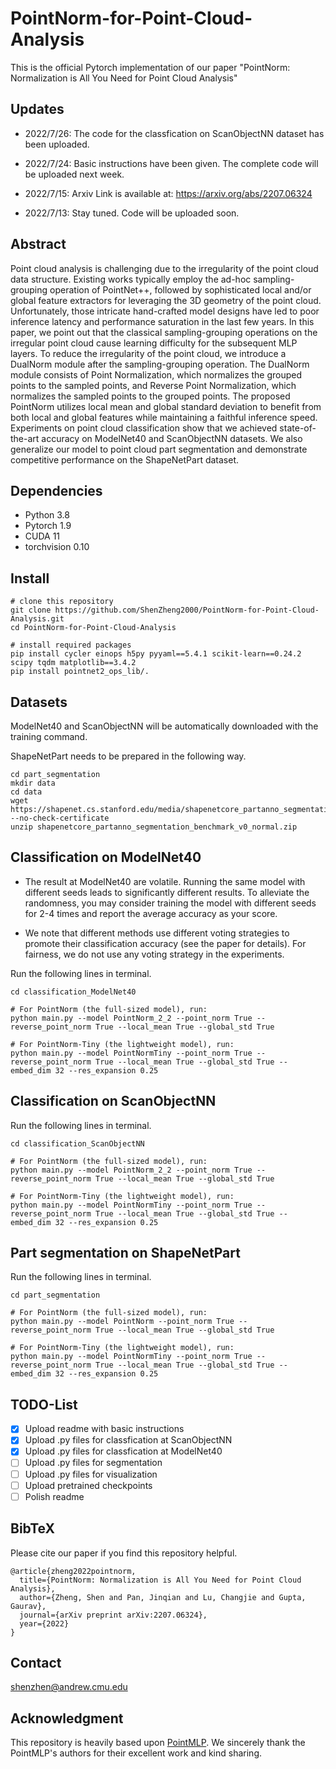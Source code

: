 # PointNorm-for-Point-Cloud-Analysis
This is the official Pytorch implementation of our paper "PointNorm: Normalization is All You Need for Point Cloud Analysis"

## Updates
- 2022/7/26: The code for the classfication on ScanObjectNN dataset has been uploaded. 

- 2022/7/24: Basic instructions have been given. The complete code will be uploaded next week. 

- 2022/7/15: Arxiv Link is available at: https://arxiv.org/abs/2207.06324

- 2022/7/13: Stay tuned. Code will be uploaded soon.

## Abstract
Point cloud analysis is challenging due to the irregularity of the point cloud data structure. Existing works typically employ the ad-hoc sampling-grouping operation of PointNet++, followed by sophisticated local and/or global feature extractors for leveraging the 3D geometry of the point cloud. Unfortunately, those intricate hand-crafted model designs have led to poor inference latency and performance saturation in the last few years. In this paper, we point out that the classical sampling-grouping operations on the irregular point cloud cause learning difficulty for the subsequent MLP layers. To reduce the irregularity of the point cloud, we introduce a DualNorm module after the sampling-grouping operation. The DualNorm module consists of Point Normalization, which normalizes the grouped points to the sampled points, and Reverse Point Normalization, which normalizes the sampled points to the grouped points. The proposed PointNorm utilizes local mean and global standard deviation to benefit from both local and global features while maintaining a faithful inference speed. Experiments on point cloud classification show that we achieved state-of-the-art accuracy on ModelNet40 and ScanObjectNN datasets. We also generalize our model to point cloud part segmentation and demonstrate competitive performance on the ShapeNetPart dataset.

## Dependencies
- Python 3.8
- Pytorch 1.9
- CUDA 11
- torchvision 0.10

## Install
```
# clone this repository
git clone https://github.com/ShenZheng2000/PointNorm-for-Point-Cloud-Analysis.git
cd PointNorm-for-Point-Cloud-Analysis

# install required packages
pip install cycler einops h5py pyyaml==5.4.1 scikit-learn==0.24.2 scipy tqdm matplotlib==3.4.2
pip install pointnet2_ops_lib/.
```

## Datasets
ModelNet40 and ScanObjectNN will be automatically downloaded with the training command. 

ShapeNetPart needs to be prepared in the following way.

```
cd part_segmentation
mkdir data
cd data
wget https://shapenet.cs.stanford.edu/media/shapenetcore_partanno_segmentation_benchmark_v0_normal.zip --no-check-certificate
unzip shapenetcore_partanno_segmentation_benchmark_v0_normal.zip
```

## Classification on ModelNet40
* The result at ModelNet40 are volatile. Running the same model with different seeds leads to significantly different results. To alleviate the randomness, you may consider training the model with different seeds for 2-4 times and report the average accuracy as your score. 

* We note that different methods use different voting strategies to promote their classification accuracy (see the paper for details). For fairness, we do not use any voting strategy in the experiments.

Run the following lines in terminal.
```
cd classification_ModelNet40

# For PointNorm (the full-sized model), run:
python main.py --model PointNorm_2_2 --point_norm True --reverse_point_norm True --local_mean True --global_std True

# For PointNorm-Tiny (the lightweight model), run:
python main.py --model PointNormTiny --point_norm True --reverse_point_norm True --local_mean True --global_std True --embed_dim 32 --res_expansion 0.25
```

## Classification on ScanObjectNN

Run the following lines in terminal.

```
cd classification_ScanObjectNN

# For PointNorm (the full-sized model), run:
python main.py --model PointNorm_2_2 --point_norm True --reverse_point_norm True --local_mean True --global_std True

# For PointNorm-Tiny (the lightweight model), run:
python main.py --model PointNormTiny --point_norm True --reverse_point_norm True --local_mean True --global_std True --embed_dim 32 --res_expansion 0.25
```

## Part segmentation on ShapeNetPart

Run the following lines in terminal.

```
cd part_segmentation

# For PointNorm (the full-sized model), run:
python main.py --model PointNorm --point_norm True --reverse_point_norm True --local_mean True --global_std True

# For PointNorm-Tiny (the lightweight model), run:
python main.py --model PointNormTiny --point_norm True --reverse_point_norm True --local_mean True --global_std True --embed_dim 32 --res_expansion 0.25
```

## TODO-List
- [x] Upload readme with basic instructions
- [x] Upload .py files for classfication at ScanObjectNN
- [x] Upload .py files for classfication at ModelNet40
- [ ] Upload .py files for segmentation
- [ ] Upload .py files for visualization
- [ ] Upload pretrained checkpoints
- [ ] Polish readme

## BibTeX
Please cite our paper if you find this repository helpful.
```
@article{zheng2022pointnorm,
  title={PointNorm: Normalization is All You Need for Point Cloud Analysis},
  author={Zheng, Shen and Pan, Jinqian and Lu, Changjie and Gupta, Gaurav},
  journal={arXiv preprint arXiv:2207.06324},
  year={2022}
}
```

## Contact
shenzhen@andrew.cmu.edu

## Acknowledgment
This repository is heavily based upon [PointMLP](https://github.com/ma-xu/pointMLP-pytorch). We sincerely thank the PointMLP's authors for their excellent work and kind sharing.
